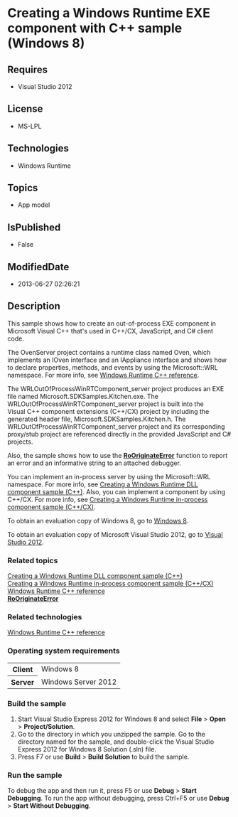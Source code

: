 # Creating a Windows Runtime EXE component with C++ sample  (Windows 8)
## Requires
* Visual Studio 2012
## License
* MS-LPL
## Technologies
* Windows Runtime
## Topics
* App model
## IsPublished
* False
## ModifiedDate
* 2013-06-27 02:26:21
## Description

<div id="mainSection">
<p>This sample shows how to create an out-of-process EXE component in Microsoft Visual C&#43;&#43; that's used in C&#43;&#43;/CX, JavaScript, and C# client code.
</p>
<p>The OvenServer project contains a runtime class named Oven, which implements an IOven interface and an IAppliance interface and shows how to declare properties, methods, and events by using the Microsoft::WRL namespace. For more info, see
<a href="http://msdn.microsoft.com/library/windows/apps/br224617">Windows Runtime C&#43;&#43; reference</a>.</p>
<p>The WRLOutOfProcessWinRTComponent_server project produces an EXE file named Microsoft.SDKSamples.Kitchen.exe. The WRLOutOfProcessWinRTComponent_server project is built into the Visual&nbsp;C&#43;&#43; component extensions (C&#43;&#43;/CX) project by including the generated header
 file, Microsoft.SDKSamples.Kitchen.h. The WRLOutOfProcessWinRTComponent_server project and its corresponding proxy/stub project are referenced directly in the provided JavaScript and C# projects.</p>
<p>Also, the sample shows how to use the <a href="http://msdn.microsoft.com/library/windows/apps/br224651">
<b>RoOriginateError</b></a> function to report an error and an informative string to an attached debugger.</p>
<p>You can implement an in-process server by using the Microsoft::WRL namespace. For more info, see
<a href="http://go.microsoft.com/fwlink/p/?linkid=258332">Creating a Windows Runtime DLL component sample (C&#43;&#43;)</a>. Also, you can implement a component by using C&#43;&#43;/CX. For more info, see
<a href="http://go.microsoft.com/fwlink/p/?linkid=258330">Creating a Windows Runtime in-process component sample (C&#43;&#43;/CX)</a>.</p>
<p>To obtain an evaluation copy of Windows&nbsp;8, go to <a href="http://go.microsoft.com/fwlink/p/?linkid=241655">
Windows&nbsp;8</a>. </p>
<p>To obtain an evaluation copy of Microsoft Visual Studio&nbsp;2012, go to <a href="http://go.microsoft.com/fwlink/p/?linkid=241656">
Visual Studio&nbsp;2012</a>. </p>
<h3><a id="related_topics"></a>Related topics</h3>
<dl><dt><a href="http://go.microsoft.com/fwlink/p/?linkid=258332">Creating a Windows Runtime DLL component sample (C&#43;&#43;)</a>
</dt><dt><a href="http://go.microsoft.com/fwlink/p/?linkid=258330">Creating a Windows Runtime in-process component sample (C&#43;&#43;/CX)</a>
</dt><dt><a href="http://msdn.microsoft.com/library/windows/apps/br224617">Windows Runtime C&#43;&#43; reference</a>
</dt><dt><a href="http://msdn.microsoft.com/library/windows/apps/br224651"><b>RoOriginateError</b></a>
</dt></dl>
<h3>Related technologies</h3>
<a href="http://msdn.microsoft.com/library/windows/apps/br224617">Windows Runtime C&#43;&#43; reference</a>
<h3>Operating system requirements</h3>
<table>
<tbody>
<tr>
<th>Client</th>
<td><dt>Windows&nbsp;8 </dt></td>
</tr>
<tr>
<th>Server</th>
<td><dt>Windows Server&nbsp;2012 </dt></td>
</tr>
</tbody>
</table>
<h3>Build the sample</h3>
<p></p>
<ol>
<li>Start Visual Studio Express&nbsp;2012 for Windows&nbsp;8 and select <b>File</b> &gt; <b>
Open</b> &gt; <b>Project/Solution</b>. </li><li>Go to the directory in which you unzipped the sample. Go to the directory named for the sample, and double-click the Visual Studio Express&nbsp;2012 for Windows&nbsp;8 Solution (.sln) file.
</li><li>Press F7 or use <b>Build</b> &gt; <b>Build Solution</b> to build the sample. </li></ol>
<p></p>
<h3>Run the sample</h3>
<p>To debug the app and then run it, press F5 or use <b>Debug</b> &gt; <b>Start Debugging</b>. To run the app without debugging, press Ctrl&#43;F5 or use
<b>Debug</b> &gt; <b>Start Without Debugging</b>. </p>
</div>
